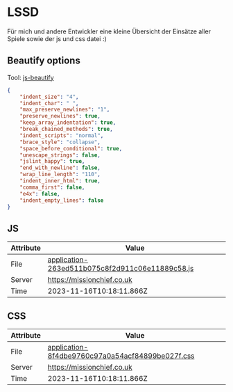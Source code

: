 # LSSD
Für mich und andere Entwickler eine kleine Übersicht der Einsätze aller Spiele sowie der js und css datei :)

<!-- automated -->
## Beautify options
Tool: [js-beautify](https://github.com/beautify-web/js-beautify)
```json
{
    "indent_size": "4",
    "indent_char": " ",
    "max_preserve_newlines": "1",
    "preserve_newlines": true,
    "keep_array_indentation": true,
    "break_chained_methods": true,
    "indent_scripts": "normal",
    "brace_style": "collapse",
    "space_before_conditional": true,
    "unescape_strings": false,
    "jslint_happy": true,
    "end_with_newline": false,
    "wrap_line_length": "110",
    "indent_inner_html": true,
    "comma_first": false,
    "e4x": false,
    "indent_empty_lines": false
}
```

## JS
| Attribute | Value |
| --------- | ----- |
| File      | [application-263ed511b075c8f2d911c06e11889c58.js](https://missionchief.co.uk/assets/application-263ed511b075c8f2d911c06e11889c58.js) |
| Server    | https://missionchief.co.uk |
| Time      | 2023-11-16T10:18:11.866Z |

## CSS
| Attribute | Value |
| --------- | ----- |
| File      | [application-8f4dbe9760c97a0a54acf84899be027f.css](https://missionchief.co.uk/assets/application-8f4dbe9760c97a0a54acf84899be027f.css) |
| Server    | https://missionchief.co.uk |
| Time      | 2023-11-16T10:18:11.866Z |
<!-- /automated -->
